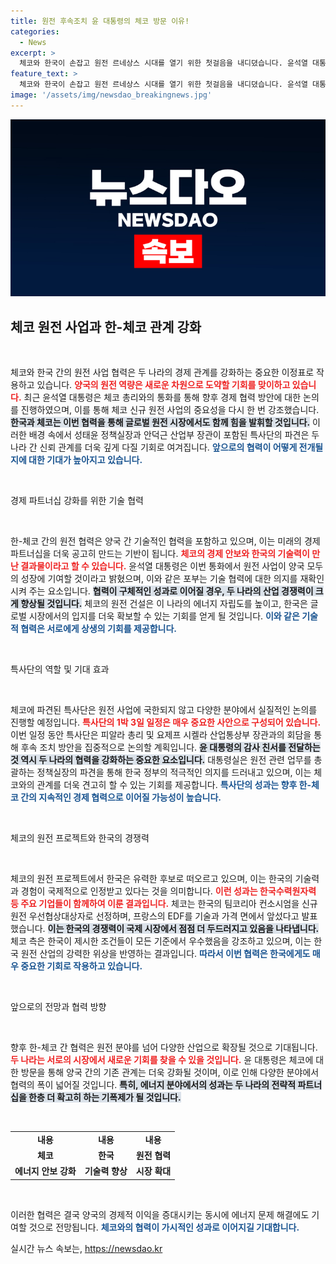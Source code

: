 ```yaml
---
title: 원전 후속조치 윤 대통령의 체코 방문 이유!
categories:
  - News
excerpt: >
  체코와 한국이 손잡고 원전 르네상스 시대를 열기 위한 첫걸음을 내디뎠습니다. 윤석열 대통령은 체코 방문을 통해 양국 간 경제 협력 강화에 나섭니다. 클릭해 더 많은 소식을 확인하세요!
feature_text: >
  체코와 한국이 손잡고 원전 르네상스 시대를 열기 위한 첫걸음을 내디뎠습니다. 윤석열 대통령은 체코 방문을 통해 양국 간 경제 협력 강화에 나섭니다. 클릭해 더 많은 소식을 확인하세요!
image: '/assets/img/newsdao_breakingnews.jpg'
---
```


<p><img src="/assets/img/newsdao_breakingnews.jpg" alt="ontimetimes 속보" /></p>

<h2 data-ke-size="size26">체코 원전 사업과 한-체코 관계 강화</h2>

<p data-ke-size="size16">&nbsp;</p>

<p>체코와 한국 간의 원전 사업 협력은 두 나라의 경제 관계를 강화하는 중요한 이정표로 작용하고 있습니다. <strong><b><span style="color: #ee2323;">양국의 원전 역량은 새로운 차원으로 도약할 기회를 맞이하고 있습니다.</span></b></strong> 최근 윤석열 대통령은 체코 총리와의 통화를 통해 향후 경제 협력 방안에 대한 논의를 진행하였으며, 이를 통해 체코 신규 원전 사업의 중요성을 다시 한 번 강조했습니다. <strong><b><span style="background-color: #21538527;">한국과 체코는 이번 협력을 통해 글로벌 원전 시장에서도 함께 힘을 발휘할 것입니다.</span></b></strong> 이러한 배경 속에서 성태윤 정책실장과 안덕근 산업부 장관이 포함된 특사단의 파견은 두 나라 간 신뢰 관계를 더욱 깊게 다질 기회로 여겨집니다. <strong><b><span style="color: #1a5490;">앞으로의 협력이 어떻게 전개될지에 대한 기대가 높아지고 있습니다.</span></b></strong></p>

<p data-ke-size="size16">&nbsp;</p>

<p>경제 파트너십 강화를 위한 기술 협력</p>

<p data-ke-size="size16">&nbsp;</p>

<p>한-체코 간의 원전 협력은 양국 간 기술적인 협력을 포함하고 있으며, 이는 미래의 경제 파트너십을 더욱 공고히 만드는 기반이 됩니다. <strong><b><span style="color: #ee2323;">체코의 경제 안보와 한국의 기술력이 만난 결과물이라고 할 수 있습니다.</span></b></strong> 윤석열 대통령은 이번 통화에서 원전 사업이 양국 모두의 성장에 기여할 것이라고 밝혔으며, 이와 같은 포부는 기술 협력에 대한 의지를 재확인시켜 주는 요소입니다. <strong><b><span style="background-color: #21538527;">협력이 구체적인 성과로 이어질 경우, 두 나라의 산업 경쟁력이 크게 향상될 것입니다.</span></b></strong> 체코의 원전 건설은 이 나라의 에너지 자립도를 높이고, 한국은 글로벌 시장에서의 입지를 더욱 확보할 수 있는 기회를 얻게 될 것입니다. <strong><b><span style="color: #1a5490;">이와 같은 기술적 협력은 서로에게 상생의 기회를 제공합니다.</span></b></strong></p>

<p data-ke-size="size16">&nbsp;</p>

<p>특사단의 역할 및 기대 효과</p>

<p data-ke-size="size16">&nbsp;</p>

<p>체코에 파견된 특사단은 원전 사업에 국한되지 않고 다양한 분야에서 실질적인 논의를 진행할 예정입니다. <strong><b><span style="color: #ee2323;">특사단의 1박 3일 일정은 매우 중요한 사안으로 구성되어 있습니다.</span></b></strong> 이번 일정 동안 특사단은 피알라 총리 및 요제프 시켈라 산업통상부 장관과의 회담을 통해 후속 조치 방안을 집중적으로 논의할 계획입니다. <strong><b><span style="background-color: #21538527;">윤 대통령의 감사 친서를 전달하는 것 역시 두 나라의 협력을 강화하는 중요한 요소입니다.</span></b></strong> 대통령실은 원전 관련 업무를 총괄하는 정책실장의 파견을 통해 한국 정부의 적극적인 의지를 드러내고 있으며, 이는 체코와의 관계를 더욱 견고히 할 수 있는 기회를 제공합니다. <strong><b><span style="color: #1a5490;">특사단의 성과는 향후 한-체코 간의 지속적인 경제 협력으로 이어질 가능성이 높습니다.</span></b></strong></p>

<p data-ke-size="size16">&nbsp;</p>

<p>체코의 원전 프로젝트와 한국의 경쟁력</p>

<p data-ke-size="size16">&nbsp;</p>

<p>체코의 원전 프로젝트에서 한국은 유력한 후보로 떠오르고 있으며, 이는 한국의 기술력과 경험이 국제적으로 인정받고 있다는 것을 의미합니다. <strong><b><span style="color: #ee2323;">이런 성과는 한국수력원자력 등 주요 기업들이 함께하여 이룬 결과입니다.</span></b></strong> 체코는 한국의 팀코리아 컨소시엄을 신규 원전 우선협상대상자로 선정하며, 프랑스의 EDF를 기술과 가격 면에서 앞섰다고 발표했습니다. <strong><b><span style="background-color: #21538527;">이는 한국의 경쟁력이 국제 시장에서 점점 더 두드러지고 있음을 나타냅니다.</span></b></strong> 체코 측은 한국이 제시한 조건들이 모든 기준에서 우수했음을 강조하고 있으며, 이는 한국 원전 산업의 강력한 위상을 반영하는 결과입니다. <strong><b><span style="color: #1a5490;">따라서 이번 협력은 한국에게도 매우 중요한 기회로 작용하고 있습니다.</span></b></strong></p>

<p data-ke-size="size16">&nbsp;</p>

<p>앞으로의 전망과 협력 방향</p>

<p data-ke-size="size16">&nbsp;</p>

<p>향후 한-체코 간 협력은 원전 분야를 넘어 다양한 산업으로 확장될 것으로 기대됩니다. <strong><b><span style="color: #ee2323;">두 나라는 서로의 시장에서 새로운 기회를 찾을 수 있을 것입니다.</span></b></strong> 윤 대통령은 체코에 대한 방문을 통해 양국 간의 기존 관계는 더욱 강화될 것이며, 이로 인해 다양한 분야에서 협력의 폭이 넓어질 것입니다. <strong><b><span style="background-color: #21538527;">특히, 에너지 분야에서의 성과는 두 나라의 전략적 파트너십을 한층 더 확고히 하는 기폭제가 될 것입니다.</span></b></strong> </p>

<p data-ke-size="size16">&nbsp;</p>

<table style="width: 100%; border-collapse: collapse;">
<tr>
<td style="text-align: center; height: 17px;"><b>내용</b></td>
<td style="text-align: center; height: 17px;"><b>내용</b></td>
<td style="text-align: center; height: 17px;"><b>내용</b></td>
</tr>
<tr>
<td style="text-align: center; height: 17px;"><b>체코</b></td>
<td style="text-align: center; height: 17px;"><b>한국</b></td>
<td style="text-align: center; height: 17px;"><b>원전 협력</b></td>
</tr>
<tr>
<td style="text-align: center; height: 17px;"><b>에너지 안보 강화</b></td>
<td style="text-align: center; height: 17px;"><b>기술력 향상</b></td>
<td style="text-align: center; height: 17px;"><b>시장 확대</b></td>
</tr>
</table>

<p data-ke-size="size16">&nbsp;</p>

<p>이러한 협력은 결국 양국의 경제적 이익을 증대시키는 동시에 에너지 문제 해결에도 기여할 것으로 전망됩니다. <strong><b><span style="color: #1a5490;">체코와의 협력이 가시적인 성과로 이어지길 기대합니다.</span></b></strong> </p>
실시간 뉴스 속보는, <a href="https://newsdao.kr" rel="dofollow">https://newsdao.kr</a>


